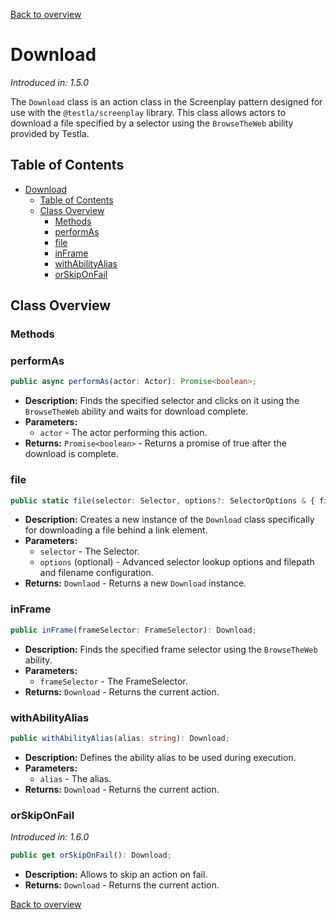 [Back to overview](../../screenplay_elements.md)

# Download

*Introduced in: 1.5.0*

The `Download` class is an action class in the Screenplay pattern designed for use with the `@testla/screenplay` library. This class allows actors to download a file specified by a selector using the `BrowseTheWeb` ability provided by Testla.

## Table of Contents

- [Download](#download)
  - [Table of Contents](#table-of-contents)
  - [Class Overview](#class-overview)
    - [Methods](#methods)
    - [performAs](#performas)
    - [file](#file)
    - [inFrame](#inframe)
    - [withAbilityAlias](#withabilityalias)
    - [orSkipOnFail](#orskiponfail)

## Class Overview

### Methods

### performAs

```typescript
public async performAs(actor: Actor): Promise<boolean>;
```

- **Description:** Finds the specified selector and clicks on it using the `BrowseTheWeb` ability and waits for download complete.
- **Parameters:**
  - `actor` - The actor performing this action.
- **Returns:** `Promise<boolean>` - Returns a promise of true after the download is complete.

### file

```typescript
public static file(selector: Selector, options?: SelectorOptions & { filepath?: string; filename?: string }): Download;
```

- **Description:** Creates a new instance of the `Download` class specifically for downloading a file behind a link element.
- **Parameters:**
  - `selector` - The Selector.
  - `options` (optional) - Advanced selector lookup options and filepath and filename configuration.
- **Returns:** `Downlaod` - Returns a new `Download` instance.

### inFrame

```typescript
public inFrame(frameSelector: FrameSelector): Download;
```

- **Description:** Finds the specified frame selector using the `BrowseTheWeb` ability.
- **Parameters:**
  - `frameSelector` - The FrameSelector.
- **Returns:** `Download` - Returns the current action.

### withAbilityAlias

```typescript
public withAbilityAlias(alias: string): Download;
```

- **Description:** Defines the ability alias to be used during execution.
- **Parameters:**
  - `alias` - The alias.
- **Returns:** `Download` - Returns the current action.

### orSkipOnFail

*Introduced in: 1.6.0*

```typescript
public get orSkipOnFail(): Download;
```

- **Description:** Allows to skip an action on fail.
- **Returns:** `Download` - Returns the current action.

[Back to overview](../../screenplay_elements.md)
